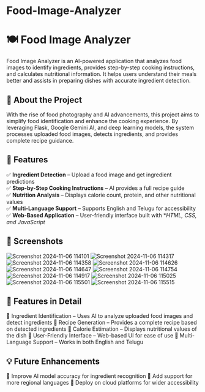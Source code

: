 
# Food-Image-Analyzer
# 🍽️ Food Image Analyzer
Food Image Analyzer is an AI-powered application that analyzes food images to identify ingredients, provides step-by-step cooking instructions, and calculates nutritional information. It helps users understand their meals better and assists in preparing dishes with accurate ingredient detection.

## 📌 About the Project
With the rise of food photography and AI advancements, this project aims to simplify food identification and enhance the cooking experience. By leveraging Flask, Google Gemini AI, and deep learning models, the system processes uploaded food images, detects ingredients, and provides complete recipe guidance.

## 🌟 Features
✅ **Ingredient Detection** – Upload a food image and get ingredient predictions  
✅ **Step-by-Step Cooking Instructions** – AI provides a full recipe guide  
✅ **Nutrition Analysis** – Displays calorie count, protein, and other nutritional values  
✅ **Multi-Language Support** – Supports English and Telugu for accessibility  
✅ **Web-Based Application** – User-friendly interface built with **HTML, CSS, and JavaScript*

## 📸 Screenshots

![Screenshot 2024-11-06 114101](https://github.com/user-attachments/assets/a94e0e45-2d10-4fff-962f-16af36f9e2c9)
![Screenshot 2024-11-06 114317](https://github.com/user-attachments/assets/14c47338-31c3-407e-84b9-878b5a1794b0)
![Screenshot 2024-11-06 114358](https://github.com/user-attachments/assets/364563b5-f108-49af-88c0-5de156ad52da)
![Screenshot 2024-11-06 114626](https://github.com/user-attachments/assets/59fd843c-4f1f-4b48-a053-18e092ec7a3e)
![Screenshot 2024-11-06 114647](https://github.com/user-attachments/assets/41434950-050f-4b15-8786-b3e880cae440)
![Screenshot 2024-11-06 114754](https://github.com/user-attachments/assets/4bd00b7b-4bfc-43fd-bb53-e167b545a998)
![Screenshot 2024-11-06 114917](https://github.com/user-attachments/assets/6834a8da-4c5e-4958-8118-bde50d6413a5)
![Screenshot 2024-11-06 115025](https://github.com/user-attachments/assets/8340ef40-32a8-434e-809f-8e85ac90b408)
![Screenshot 2024-11-06 115501](https://github.com/user-attachments/assets/c97875f0-e818-4370-9b38-31a87381e931)
![Screenshot 2024-11-06 115515](https://github.com/user-attachments/assets/0cc8845c-9aee-4f56-a81b-c2aab15f9350)

## 🎯 Features in Detail
🔹 Ingredient Identification – Uses AI to analyze uploaded food images and detect ingredients
🔹 Recipe Generation – Provides a complete recipe based on detected ingredients
🔹 Calorie Estimation – Displays nutritional values of the dish
🔹 User-Friendly Interface – Web-based UI for ease of use
🔹 Multi-Language Support – Works in both English and Telugu

## 💡 Future Enhancements
🔹 Improve AI model accuracy for ingredient recognition
🔹 Add support for more regional languages
🔹 Deploy on cloud platforms for wider accessibility

